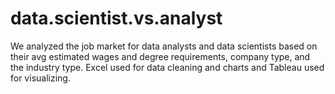 # data.scientist.vs.analyst
We analyzed the job market for data analysts and data scientists based on their avg estimated wages and degree requirements, company type, and the industry type. Excel used for data cleaning and charts and Tableau used for visualizing.
